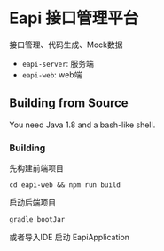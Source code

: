 # Eapi 接口管理平台
  接口管理、代码生成、Mock数据

* `eapi-server`: 服务端
* `eapi-web`: web端

## Building from Source
You need Java 1.8 and a bash-like shell.

### Building

先构建前端项目
```
cd eapi-web && npm run build
```
启动后端项目

```
gradle bootJar
```
或者导入IDE 启动 EapiApplication
